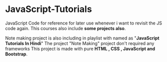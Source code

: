 # JavaScript-Tutorials  
JavaScript Code for reference for later use whenever i want to revisit the JS code again.
This courses also include **some projects also**.   

Note making project is also including in playlist with named as "**JavaScript Tutorials In Hindi**"
The project "Note Making" project don't required any frameworks 
This project is made with pure **HTML , CSS , JavaScript and Bootstrap**.
